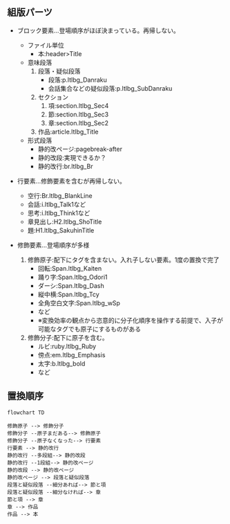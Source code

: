 ## 組版パーツ
- ブロック要素…登場順序がほぼ決まっている。再帰しない。
  - ファイル単位
    - 本:header>Title
  - 意味段落
    1.  段落・疑似段落
        - 段落:p.ltlbg_Danraku
        - 会話集合などの疑似段落:p.ltlbg_SubDanraku
    2.  セクション
        1.  項:section.ltlbg_Sec4
        2.  節:section.ltlbg_Sec3
        3.  章:section.ltlbg_Sec2
    3.  作品:article.ltlbg_Title
  - 形式段落
    - 静的改ページ:pagebreak-after
    - 静的改段:実現できるか？
    - 静的改行:br.ltlbg_Br

- 行要素…修飾要素を含むが再帰しない。
  - 空行:Br.ltlbg_BlankLine
  - 会話:i.ltlbg_Talk1など
  - 思考:i.ltlbg_Think1など
  - 章見出し:H2.ltlbg_ShoTitle
  - 題:H1.ltlbg_SakuhinTitle

- 修飾要素…登場順序が多様
    1. 修飾原子:配下にタグを含まない。入れ子しない要素。1度の置換で完了
       - 回転:Span.ltlbg_Kaiten
       - 踊り字:Span.ltlbg_Odori1
       - ダーシ:Span.ltlbg_Dash
       - 縦中横:Span.ltlbg_Tcy
       - 全角空白文字:Span.ltlbg_wSp
       - など
       - ※変換効率の観点から恣意的に分子化順序を操作する前提で、入子が可能なタグでも原子にするものがある
    2. 修飾分子:配下に原子を含む。
       - ルビ:ruby.ltlbg_Ruby
       - 傍点:em.ltlbg_Emphasis
       - 太字:b.ltlbg_bold
       - など

## 置換順序
```mermaid
flowchart TD

修飾原子 --> 修飾分子
修飾分子 --原子まだある--> 修飾原子
修飾分子 --原子なくなった--> 行要素
行要素 --> 静的改行
静的改行 --多段組--> 静的改段
静的改行 --1段組--> 静的改ページ
静的改段 --> 静的改ページ
静的改ページ --> 段落と疑似段落
段落と疑似段落 --細分あれば--> 節と項
段落と疑似段落 --細分なければ--> 章
節と項 --> 章
章 --> 作品
作品 --> 本

```